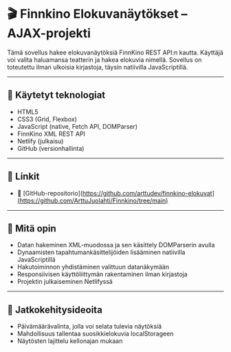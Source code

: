 # 🎬 Finnkino Elokuvanäytökset – AJAX-projekti

Tämä sovellus hakee elokuvanäytöksiä FinnKino REST API:n kautta. Käyttäjä voi valita haluamansa teatterin ja hakea elokuvia nimellä. Sovellus on toteutettu ilman ulkoisia kirjastoja, täysin natiivilla JavaScriptillä.

---

## 🔧 Käytetyt teknologiat

- HTML5
- CSS3 (Grid, Flexbox)
- JavaScript (native, Fetch API, DOMParser)
- FinnKino XML REST API
- Netlify (julkaisu)
- GitHub (versionhallinta)

---

## 🔗 Linkit

- 💾 [GitHub-repositorio](https://github.com/arttudev/finnkino-elokuvat](https://github.com/ArttuJuolahti/Finnkino/tree/main)

---

## 🧠 Mitä opin

- Datan hakeminen XML-muodossa ja sen käsittely DOMParserin avulla
- Dynaamisten tapahtumankäsittelijöiden lisääminen natiivilla JavaScriptillä
- Hakutoiminnon yhdistäminen valittuun datanäkymään
- Responsiivisen käyttöliittymän rakentaminen ilman kirjastoja
- Projektin julkaiseminen Netlifyssä

---

## 📌 Jatkokehitysideoita

- Päivämäärävalinta, jolla voi selata tulevia näytöksiä
- Mahdollisuus tallentaa suosikkielokuvia localStorageen
- Näytösten lajittelu kellonajan mukaan
